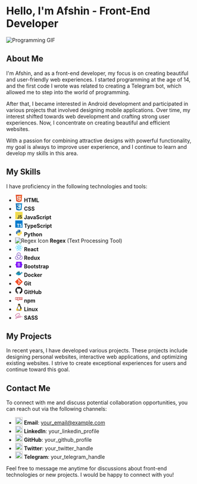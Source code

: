 # Hello, I'm Afshin - Front-End Developer

![Programming GIF](https://media.giphy.com/media/L7gE32FmzA0Va/giphy.gif)

## About Me
I'm Afshin, and as a front-end developer, my focus is on creating beautiful and user-friendly web experiences. I started programming at the age of 14, and the first code I wrote was related to creating a Telegram bot, which allowed me to step into the world of programming.

After that, I became interested in Android development and participated in various projects that involved designing mobile applications. Over time, my interest shifted towards web development and crafting strong user experiences. Now, I concentrate on creating beautiful and efficient websites.

With a passion for combining attractive designs with powerful functionality, my goal is always to improve user experience, and I continue to learn and develop my skills in this area.

## My Skills
I have proficiency in the following technologies and tools:
- <img src="https://raw.githubusercontent.com/devicons/devicon/master/icons/html5/html5-original.svg" alt="HTML Icon" width="20" height="20"> **HTML**
- <img src="https://raw.githubusercontent.com/devicons/devicon/master/icons/css3/css3-original.svg" alt="CSS Icon" width="20" height="20"> **CSS**
- <img src="https://raw.githubusercontent.com/devicons/devicon/master/icons/javascript/javascript-original.svg" alt="JavaScript Icon" width="20" height="20"> **JavaScript**
- <img src="https://raw.githubusercontent.com/devicons/devicon/master/icons/typescript/typescript-original.svg" alt="TypeScript Icon" width="20" height="20"> **TypeScript**
- <img src="https://raw.githubusercontent.com/devicons/devicon/master/icons/python/python-original.svg" alt="Python Icon" width="20" height="20"> **Python**
- <img src="https://images.app.goo.gl/TZCYT" alt="Regex Icon" width="20" height="20"> **Regex** (Text Processing Tool)
- <img src="https://raw.githubusercontent.com/devicons/devicon/master/icons/react/react-original.svg" alt="React Icon" width="20" height="20"> **React**
- <img src="https://raw.githubusercontent.com/devicons/devicon/master/icons/redux/redux-original.svg" alt="Redux Icon" width="20" height="20"> **Redux**
- <img src="https://raw.githubusercontent.com/devicons/devicon/master/icons/bootstrap/bootstrap-original.svg" alt="Bootstrap Icon" width="20" height="20"> **Bootstrap**
- <img src="https://raw.githubusercontent.com/devicons/devicon/master/icons/docker/docker-original.svg" alt="Docker Icon" width="20" height="20"> **Docker**
- <img src="https://raw.githubusercontent.com/devicons/devicon/master/icons/git/git-original.svg" alt="Git Icon" width="20" height="20"> **Git**
- <img src="https://raw.githubusercontent.com/devicons/devicon/master/icons/github/github-original.svg" alt="GitHub Icon" width="20" height="20"> **GitHub**
- <img src="https://raw.githubusercontent.com/devicons/devicon/master/icons/npm/npm-original-wordmark.svg" alt="NPM Icon" width="20" height="20"> **npm**
- <img src="https://raw.githubusercontent.com/devicons/devicon/master/icons/linux/linux-original.svg" alt="Linux Icon" width="20" height="20"> **Linux**
- <img src="https://raw.githubusercontent.com/devicons/devicon/master/icons/sass/sass-original.svg" alt="SASS Icon" width="20" height="20"> **SASS**

## My Projects
In recent years, I have developed various projects. These projects include designing personal websites, interactive web applications, and optimizing existing websites. I strive to create exceptional experiences for users and continue toward this goal.

## Contact Me
To connect with me and discuss potential collaboration opportunities, you can reach out via the following channels:
- <img src="https://img.icons8.com/ios-filled/50/000000/email.png" width="20" height="20"> **Email**: your_email@example.com
- <img src="https://img.icons8.com/ios-filled/50/000000/linkedin.png" width="20" height="20"> **LinkedIn**: your_linkedin_profile
- <img src="https://img.icons8.com/ios-filled/50/000000/github.png" width="20" height="20"> **GitHub**: your_github_profile
- <img src="https://img.icons8.com/ios-filled/50/000000/twitter.png" width="20" height="20"> **Twitter**: your_twitter_handle
- <img src="https://img.icons8.com/ios-filled/50/000000/telegram-app.png" width="20" height="20"> **Telegram**: your_telegram_handle

Feel free to message me anytime for discussions about front-end technologies or new projects. I would be happy to connect with you!
